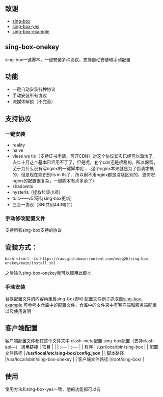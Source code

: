 ## 致谢
- [sing-box](https://github.com/SagerNet/sing-box)
- [sing-box-yes](https://github.com/FranzKafkaYu/sing-box-yes)
- [sing-box-example](https://github.com/chika0801/sing-box-examples)
  
## sing-box-onekey
sing-box一键脚本，一键安装多种协议，支持自动安装和手动配置
## 功能
- 一键自动安装各种协议
- 手动安装所有协议
- 流媒体解锁（不完善）
## 支持协议
### 一键安装
- reality
- naive
- vless ws tls（支持证书申请，可开CDN）对这个协议其实已经可以淘汰了，去年十月这个基本已经用不了了，但是呢，套个cdn还是很稳的，所以保留，至于为什么没有写nginx的一键脚本呢……这个nginx本来就是为了伪装才搞的，但是现在能识别tls in tls了，所以用不用nginx都是没啥区别的，更何况nginx的配置很复杂，一键脚本有点多余了）
- shadowtls
- hysteria（拯救垃圾小鸡）
- tuic——v5(等待sing-box更新)
- 三合一协议（SNI共用443端口）

### 手动修改配置文件
支持所有sing-box支持的协议

## 安装方式：
```
bash <(curl -Ls https://raw.githubusercontent.com/vveg26/sing-box-onekey/main/install.sh)
```
之后输入sing-box-onekey就可以调用此脚本
### 手动安装
替换配置文件的内容再重启sing-box即可
配置文件例子抓取自[sing-box-example](https://github.com/chika0801/sing-box-examples)
可参考本仓库中的配置文件，仓库中的文件夹中有客户端和服务端配置以及使用说明
## 客户端配置
客户端配置文件都在这个文件夹中
clash-meta配置
sing-box配置（支持clash-api—）
通用链接
| 项目 | |
| :--- | :--- |
| 程序 | /usr/local/bin/sing-box |
| 配置文件路径 | **/usr/local/etc/sing-box/config.json** |
| 脚本路径 |/usr/local/sbin/sing-box-onekey |
| 客户端文件路径 |/root/sing-box/ |

## 使用
使用方法和sing-box-yes一致，他的功能都可以有

